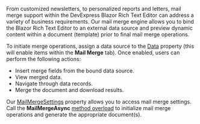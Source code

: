 From customized newsletters, to personalized reports and letters, mail merge support within the DevExpress Blazor Rich Text Editor can address a variety of business requirements. Our mail merge engine allows you to bind the Blazor Rich Text Editor to an external data source and preview dynamic content within a document (template) prior to final mail merge operations.

To initiate merge operations, assign a data source to the [Data](https://docs.devexpress.com/Blazor/DevExpress.Blazor.RichEdit.DxMailMergeSettings.Data) property (this will enable items within the **Mail Merge** tab). Once enabled, users can perform the following actions:

* Insert merge fields from the bound data source.
* View merged data.
* Navigate through data records.
* Merge the document and download results.

Our [MailMergeSettings](https://docs.devexpress.com/Blazor/DevExpress.Blazor.RichEdit.DxRichEdit.MailMergeSettings) property allows you to access mail merge settings. Call the **MailMergeAsync** [method overload](https://docs.devexpress.com/Blazor/DevExpress.Blazor.RichEdit.Document.MailMergeAsync.overloads) to initialize mail merge operations and generate the appropriate document(s).